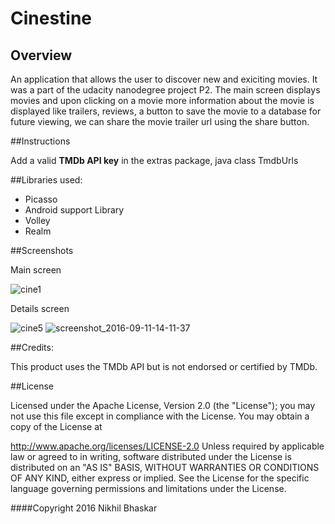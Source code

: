 # Cinestine

## Overview

An application that allows the user to discover new and exiciting movies. It was a part of the udacity nanodegree project P2. The main screen displays movies and upon clicking on a movie more information about the movie is displayed like trailers, reviews, a button to save the movie to a database for future viewing, we can share the movie trailer url using the share button.

##Instructions

Add a valid **TMDb API key** in the extras package, java class TmdbUrls

##Libraries used:

* Picasso
* Android support Library
* Volley
* Realm



##Screenshots

Main screen

![cine1](https://cloud.githubusercontent.com/assets/19944703/18416145/e8c4524a-7828-11e6-9e42-049e4bdb8c22.png)

Details screen

![cine5](https://cloud.githubusercontent.com/assets/19944703/18416130/8cdc4c1c-7828-11e6-93e9-12aff0b2a451.png) ![screenshot_2016-09-11-14-11-37](https://cloud.githubusercontent.com/assets/19944703/18416174/f5ca1f82-7829-11e6-8098-eb227fdc6bd0.png)





##Credits: 

This product uses the TMDb API but is not endorsed or certified by TMDb.

##License

Licensed under the Apache License, Version 2.0 (the "License"); you may not use this file except in compliance with the License. You may obtain a copy of the License at

http://www.apache.org/licenses/LICENSE-2.0
Unless required by applicable law or agreed to in writing, software distributed under the License is distributed on an "AS IS" BASIS, WITHOUT WARRANTIES OR CONDITIONS OF ANY KIND, either express or implied. See the License for the specific language governing permissions and limitations under the License.

####Copyright 2016 Nikhil Bhaskar
